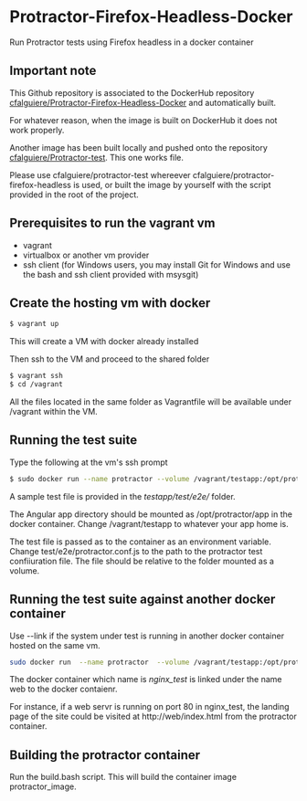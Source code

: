 # Protractor-Firefox-Headless-Docker
Run Protractor tests using Firefox headless in a docker container

## Important note

This Github repository is associated to the DockerHub repository [cfalguiere/Protractor-Firefox-Headless-Docker](https://registry.hub.docker.com/u/cfalguiere/protractor-firefox-headless/) and automatically built.

For whatever reason, when the image is built on DockerHub it does not work properly.

Another image has been built locally and pushed onto the repository [cfalguiere/Protractor-test](https://registry.hub.docker.com/u/cfalguiere/protractor-test/). This one works file. 

Please use cfalguiere/protractor-test whereever cfalguiere/protractor-firefox-headless is used, or built the image by yourself with the script provided in the root of the project.


## Prerequisites to run the vagrant vm

- vagrant
- virtualbox or another vm provider
- ssh client (for Windows users, you may install Git for Windows and use the bash and ssh client provided with msysgit)


## Create the hosting vm with docker


```bash
$ vagrant up
```
This will create a VM with docker already installed

Then ssh to the VM and proceed to the shared folder

```bash
$ vagrant ssh
$ cd /vagrant
```
All the files located in the same folder as Vagrantfile will be available under /vagrant within the VM.

## 




## Running the test suite

Type the following at the vm's ssh prompt

```bash
$ sudo docker run --name protractor --volume /vagrant/testapp:/opt/protractor/app --env TEST_FILE=test/e2e/protractor.conf.js cfalguiere/protractor-firefox-headless
```
A sample test file is provided in the *testapp/test/e2e/* folder.

The Angular app directory should be mounted as /opt/protractor/app in the docker container. Change /vagrant/testapp to whatever your app home is.

The test file is passed as to the container as an environment variable. Change test/e2e/protractor.conf.js to the path to the protractor test confiiuration file. The file should be relative to the folder mounted as a volume.




## Running the test suite against another docker container

Use --link if the system under test is running in another docker container hosted on the same vm.

```bash
sudo docker run  --name protractor  --volume /vagrant/testapp:/opt/protractor/app --env TEST_FILE=test/e2e/protractor.conf.js --link nginx_test:web cfalguiere/protractor-firefox-headless
```

The docker container which name is *nginx_test* is linked under the name web to the docker contaienr. 

For instance, if a web servr is running on port 80 in nginx_test, the landing page of the site could be visited at http://web/index.html from the protractor container.

## Building the protractor container

Run the build.bash script. This will build the container image protractor_image.


